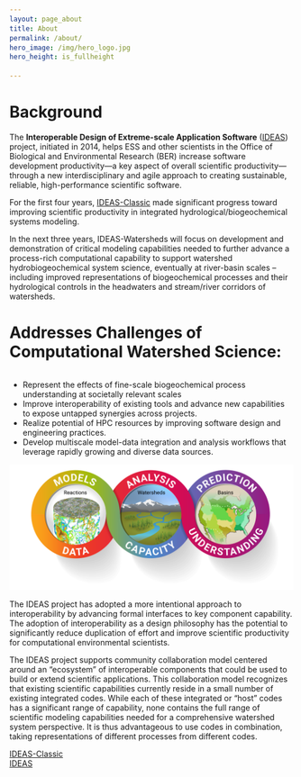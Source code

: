 ```yaml
---
layout: page_about
title: About
permalink: /about/
hero_image: /img/hero_logo.jpg
hero_height: is_fullheight

---
```


<style>
    .cont {
      display: flex;
      flex-wrap: wrap;
    }

.col1 {
      flex: 2; 
      min-width: 200px;
    }

.col2 {
      flex: 3;
      min-width: 400px;
    }

</style>

# Background

The **Interoperable Design of Extreme-scale Application Software** ([IDEAS](https://ideas-productivity.org/)) project, initiated in 2014,  helps ESS and other scientists in the Office of Biological and Environmental Research (BER) increase software development productivity—a key aspect of overall scientific productivity—through a new interdisciplinary and agile approach to creating sustainable, reliable, high-performance scientific software. 

For the first four years, [IDEAS-Classic](https://ideas-productivity.org/ideas-classic/) made significant progress toward improving scientific productivity in integrated hydrological/biogeochemical systems modeling.

In the next three years, IDEAS-Watersheds will focus on development and demonstration of critical modeling capabilities needed to further advance a process-rich computational capability to support watershed hydrobiogeochemical system science, eventually at river-basin scales – including improved representations of biogeochemical processes and their hydrological controls in the headwaters and stream/river corridors of watersheds.

# Addresses Challenges of Computational Watershed Science:

<div class="cont">
  <div class="col1">
    <ul>
        <li> Represent the effects of fine-scale biogeochemical process understanding at societally relevant scales</li>
        <li> Improve interoperability of existing tools and advance new capabilities to expose untapped synergies across projects.</li>
        <li> Realize potential of HPC resources by improving software design and engineering practices.</li>
        <li> Develop multiscale model-data integration and analysis workflows that leverage rapidly growing and diverse data sources.
        </li></ul></div>
  <div class="col2"><center><img src="/img/DELIVERABLE_pillarsAlt.png"></center></div>
</div>

The IDEAS project has adopted a more intentional approach to interoperability by advancing formal interfaces to key component capability. The adoption of interoperability as a design philosophy has the potential to significantly reduce duplication of effort and improve scientific productivity for computational environmental scientists.

The IDEAS project supports community collaboration model centered around an “ecosystem” of interoperable components that could be used to build or extend scientific applications. This collaboration model recognizes that existing scientific capabilities currently reside in a small number of existing integrated codes. While each of these integrated or “host” codes has a significant range of capability, none contains the full range of scientific modeling capabilities needed for a comprehensive watershed system perspective. It is thus advantageous to use codes in combination, taking representations of different processes from different codes. 


[IDEAS-Classic](https://ideas-productivity.org/ideas-classic/)<br>
[IDEAS](https://ideas-productivity.org/)


